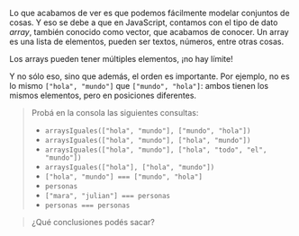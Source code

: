 Lo que acabamos de ver es que podemos fácilmente modelar conjuntos de cosas. Y eso se debe a que en JavaScript, contamos con el tipo de dato _array_, también conocido como vector, que acabamos de conocer. Un array es una lista de elementos, pueden ser textos, números, entre otras cosas.

Los arrays pueden tener múltiples elementos, ¡no hay límite!

Y no sólo eso, sino que además, el orden es importante. Por ejemplo, no es lo mismo `["hola", "mundo"]` que `["mundo", "hola"]`: ambos tienen los mismos elementos, pero en posiciones diferentes. 

> Probá en la consola las siguientes consultas: 
> 
> * `arraysIguales(["hola", "mundo"], ["mundo", "hola"])`
> * `arraysIguales(["hola", "mundo"], ["hola", "mundo"])`
> * `arraysIguales(["hola", "mundo"], ["hola", "todo", "el", "mundo"])`
> * `arraysIguales(["hola"], ["hola", "mundo"])`
> * `["hola", "mundo"] === ["mundo", "hola"]`
> * `personas`
> * `["mara", "julian"] === personas`
> * `personas === personas`

> ¿Qué conclusiones podés sacar?
